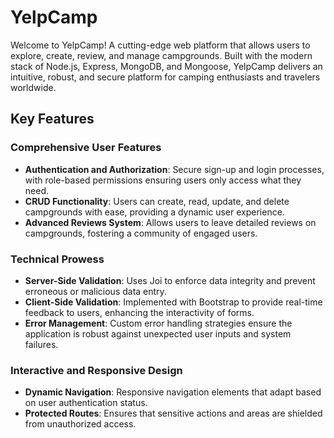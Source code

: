 # YelpCamp

Welcome to YelpCamp! A cutting-edge web platform that allows users to explore, create, review, and manage campgrounds. Built with the modern stack of Node.js, Express, MongoDB, and Mongoose, YelpCamp delivers an intuitive, robust, and secure platform for camping enthusiasts and travelers worldwide.

## Key Features

### Comprehensive User Features
- **Authentication and Authorization**: Secure sign-up and login processes, with role-based permissions ensuring users only access what they need.
- **CRUD Functionality**: Users can create, read, update, and delete campgrounds with ease, providing a dynamic user experience.
- **Advanced Reviews System**: Allows users to leave detailed reviews on campgrounds, fostering a community of engaged users.

### Technical Prowess
- **Server-Side Validation**: Uses Joi to enforce data integrity and prevent erroneous or malicious data entry.
- **Client-Side Validation**: Implemented with Bootstrap to provide real-time feedback to users, enhancing the interactivity of forms.
- **Error Management**: Custom error handling strategies ensure the application is robust against unexpected user inputs and system failures.

### Interactive and Responsive Design
- **Dynamic Navigation**: Responsive navigation elements that adapt based on user authentication status.
- **Protected Routes**: Ensures that sensitive actions and areas are shielded from unauthorized access.
- **Association and Permissions**: Links between campgrounds and their creators are maintained securely, with editing and deletion rights carefully managed.

### Media Management and Mapping
- **Cloudinary for Images**: Seamless integration with Cloudinary to handle image uploads, storage, and display efficiently.
- **Mapbox Integration**: Utilizes Mapbox to provide real-time geocoded maps and location data, enhancing the visual appeal and functionality of campground listings.

### Security First
- **MongoDB Injection Protection**: Protects against NoSQL injection threats, safeguarding database integrity.
- **Content Security Policy (CSP)**: Implemented via Helmet to restrict and manage resource loading, mitigating potential XSS and other attacks.
- **Secure Session Management**: Sessions are fortified with HTTP-only and secure flags to enhance confidentiality and integrity.

## Quick Start

```bash
# Clone the repository
git clone https://github.com/s2a31/yelp-camp.git

# Navigate to the project directory
cd yelp-camp

# Install dependencies
npm install

# Set up your environment variables in a .env file
echo "DB_URL=yourDatabaseUrl" >> .env
echo "CLOUDINARY_CLOUD_NAME=yourCloudinaryCloudName" >> .env
echo "CLOUDINARY_API_KEY=yourCloudinaryApiKey" >> .env
echo "CLOUDINARY_API_SECRET=yourCloudinaryApiSecret" >> .env
echo "MAPBOX_TOKEN=yourMapboxToken" >> .env
echo "SESSION_SECRET=yourSessionSecret" >> .env

# Start the server
node app.js
```

## Usage

After launching the server, visit `http://localhost:3000` to start exploring campgrounds, or log in to personalize your experience and manage your campgrounds.

## Why YelpCamp?

YelpCamp isn't just a project; it's a solution crafted to enhance the camping experience through technology. Whether it's managing campgrounds or sharing experiences through reviews, YelpCamp provides a platform that is:

- **Intuitive**: Easy to use, with a clean, user-friendly interface.
- **Responsive**: Fully responsive design, providing a seamless experience on both desktop and mobile.
- **Secure**: Advanced security measures ensure user data protection and application integrity.

Join the vibrant community of campers and outdoor enthusiasts at YelpCamp today!

## License

This project is made available under the MIT License. For more details, see the LICENSE file.
